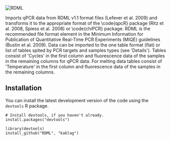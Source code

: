 ![RDML](https://github.com/kablag/RDML/blob/master/vignettes/logo.png)


Imports qPCR data from RDML v1.1 format files (Lefever et al. 2009) and 
transforms it to the appropriate format of the \code{qpcR} package (Ritz et al. 
2008, Spiess et al. 2008) or \code{chiPCR} package. RDML is the recommended file 
format element in the Minimum Information for Publication of Quantitative 
Real-Time PCR Experiments (MIQE) guidelines (Bustin et al. 2009). Data can be 
imported to the one table format (flat) or list of tables spited by PCR targets 
and samples types (see 'Details'). Tables consist of 'Cycles' in the first 
column and fluorescence data of the samples in the remaining columns for qPCR 
data. For melting data tables consist of 'Temperature' in the first column and 
fluorescence data of the samples in the remaining columns.

Installation
------------

You can install the latest development version of the code using the `devtools` R package.

```
# Install devtools, if you haven't already.
install.packages("devtools")

library(devtools)
install_github("RDML", "kablag")
